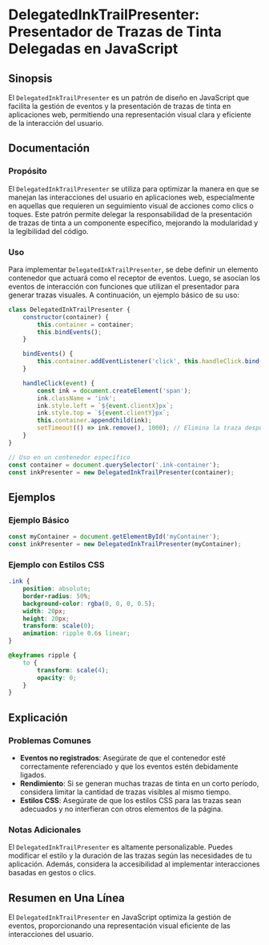 <!--
Meta Description: # DelegatedInkTrailPresenter: Presentador de Trazas de Tinta Delegadas en JavaScript ## Sinopsis El `DelegatedInkTrailPresenter` es un patrón de diseñ...
Meta Keywords: delegatedinktrailpresenter, ink, trazas, que, container
-->

# DelegatedInkTrailPresenter: Presentador de Trazas de Tinta Delegadas en JavaScript

## Sinopsis
El `DelegatedInkTrailPresenter` es un patrón de diseño en JavaScript que facilita la gestión de eventos y la presentación de trazas de tinta en aplicaciones web, permitiendo una representación visual clara y eficiente de la interacción del usuario.

## Documentación
### Propósito
El `DelegatedInkTrailPresenter` se utiliza para optimizar la manera en que se manejan las interacciones del usuario en aplicaciones web, especialmente en aquellas que requieren un seguimiento visual de acciones como clics o toques. Este patrón permite delegar la responsabilidad de la presentación de trazas de tinta a un componente específico, mejorando la modularidad y la legibilidad del código.

### Uso
Para implementar `DelegatedInkTrailPresenter`, se debe definir un elemento contenedor que actuará como el receptor de eventos. Luego, se asocian los eventos de interacción con funciones que utilizan el presentador para generar trazas visuales. A continuación, un ejemplo básico de su uso:

```javascript
class DelegatedInkTrailPresenter {
    constructor(container) {
        this.container = container;
        this.bindEvents();
    }

    bindEvents() {
        this.container.addEventListener('click', this.handleClick.bind(this));
    }

    handleClick(event) {
        const ink = document.createElement('span');
        ink.className = 'ink';
        ink.style.left = `${event.clientX}px`;
        ink.style.top = `${event.clientY}px`;
        this.container.appendChild(ink);
        setTimeout(() => ink.remove(), 1000); // Elimina la traza después de 1 segundo
    }
}

// Uso en un contenedor específico
const container = document.querySelector('.ink-container');
const inkPresenter = new DelegatedInkTrailPresenter(container);
```

## Ejemplos
### Ejemplo Básico
```javascript
const myContainer = document.getElementById('myContainer');
const inkPresenter = new DelegatedInkTrailPresenter(myContainer);
```

### Ejemplo con Estilos CSS
```css
.ink {
    position: absolute;
    border-radius: 50%;
    background-color: rgba(0, 0, 0, 0.5);
    width: 20px;
    height: 20px;
    transform: scale(0);
    animation: ripple 0.6s linear;
}

@keyframes ripple {
    to {
        transform: scale(4);
        opacity: 0;
    }
}
```

## Explicación
### Problemas Comunes
- **Eventos no registrados**: Asegúrate de que el contenedor esté correctamente referenciado y que los eventos estén debidamente ligados.
- **Rendimiento**: Si se generan muchas trazas de tinta en un corto período, considera limitar la cantidad de trazas visibles al mismo tiempo.
- **Estilos CSS**: Asegúrate de que los estilos CSS para las trazas sean adecuados y no interfieran con otros elementos de la página.

### Notas Adicionales
El `DelegatedInkTrailPresenter` es altamente personalizable. Puedes modificar el estilo y la duración de las trazas según las necesidades de tu aplicación. Además, considera la accesibilidad al implementar interacciones basadas en gestos o clics.

## Resumen en Una Línea
El `DelegatedInkTrailPresenter` en JavaScript optimiza la gestión de eventos, proporcionando una representación visual eficiente de las interacciones del usuario.